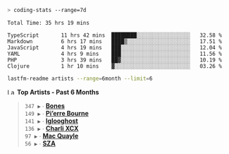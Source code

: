 ```zsh
> coding-stats --range=7d
```

<!--START_SECTION:waka-->

```text
Total Time: 35 hrs 19 mins

TypeScript       11 hrs 42 mins  ████████░░░░░░░░░░░░░░░░░   32.58 %
Markdown         6 hrs 17 mins   ████▒░░░░░░░░░░░░░░░░░░░░   17.51 %
JavaScript       4 hrs 19 mins   ███░░░░░░░░░░░░░░░░░░░░░░   12.04 %
YAML             4 hrs 9 mins    ███░░░░░░░░░░░░░░░░░░░░░░   11.56 %
PHP              3 hrs 39 mins   ██▓░░░░░░░░░░░░░░░░░░░░░░   10.19 %
Clojure          1 hr 10 mins    ▓░░░░░░░░░░░░░░░░░░░░░░░░   03.26 %
```

<!--END_SECTION:waka-->

```zsh
lastfm-readme artists --range=6month --limit=6
```

<!--START_LASTFM_ARTISTS:{"period": "6month", "rows": 6}-->
<a href="https://last.fm" target="_blank"><img src="https://user-images.githubusercontent.com/17434202/215290617-e793598d-d7c9-428f-9975-156db1ba89cc.svg" alt="Last.fm Logo" width="18" height="13"/></a> **Top Artists - Past 6 Months**

> `347 ▶️` ∙ **[Bones](https://www.last.fm/music/Bones)**<br/>
> `149 ▶️` ∙ **[Pi’erre Bourne](https://www.last.fm/music/Pi%E2%80%99erre+Bourne)**<br/>
> `141 ▶️` ∙ **[Iglooghost](https://www.last.fm/music/Iglooghost)**<br/>
> `136 ▶️` ∙ **[Charli XCX](https://www.last.fm/music/Charli+XCX)**<br/>
> `97 ▶️` ∙ **[Mac Quayle](https://www.last.fm/music/Mac+Quayle)**<br/>
> `56 ▶️` ∙ **[SZA](https://www.last.fm/music/SZA)**<br/>
<!--END_LASTFM_ARTISTS-->

